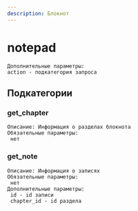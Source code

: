 ```yaml
---
description: Блокнот
---
```


# notepad

```
Дополнительные параметры:
action - подкатегория запроса
```

## Подкатегории

### **get\_chapter**

```
Описание: Информация о разделах блокнота
Обязательные параметры:
 нет
```

### **get\_note**

```
Описание: Информация о записях
Обязательные параметры:
 нет
Дополнительные параметры:
 id - id записи
 chapter_id - id раздела
```
